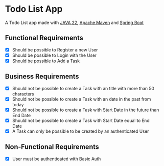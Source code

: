 # Todo List App

 A Todo List app made with [JAVA 22](https://jdk.java.net/22/), [Apache Maven](https://maven.apache.org) and [Spring Boot](https://start.spring.io)

## Functional Requirements

- [x] Should be possible to Register a new User
- [x] Should be possible to Login with the User
- [x] Should be possible to Add a Task

## Business Requirements

- [x] Should not be possible to create a Task with an title with more than 50 characters
- [x] Should not be possible to create a Task with an date in the past from today
- [x] Should not be possible to create a Task with Start Date in the future than End Date
- [x] Should not be possible to create a Task with Start Date equal to End Date
- [x] A Task can only be possible to be created by an authenticated User

## Non-Functional Requirements

- [x] User must be authenticated with Basic Auth
